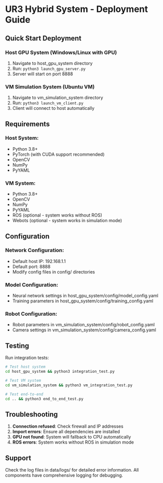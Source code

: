 # UR3 Hybrid System - Deployment Guide

## Quick Start Deployment

### Host GPU System (Windows/Linux with GPU)
1. Navigate to host_gpu_system directory
2. Run: `python3 launch_gpu_server.py`
3. Server will start on port 8888

### VM Simulation System (Ubuntu VM)
1. Navigate to vm_simulation_system directory  
2. Run: `python3 launch_vm_client.py`
3. Client will connect to host automatically

## Requirements

### Host System:
- Python 3.8+
- PyTorch (with CUDA support recommended)
- OpenCV
- NumPy
- PyYAML

### VM System:
- Python 3.8+
- OpenCV
- NumPy  
- PyYAML
- ROS (optional - system works without ROS)
- Webots (optional - system works in simulation mode)

## Configuration

### Network Configuration:
- Default host IP: 192.168.1.1
- Default port: 8888
- Modify config files in config/ directories

### Model Configuration:
- Neural network settings in host_gpu_system/config/model_config.yaml
- Training parameters in host_gpu_system/config/training_config.yaml

### Robot Configuration:
- Robot parameters in vm_simulation_system/config/robot_config.yaml
- Camera settings in vm_simulation_system/config/camera_config.yaml

## Testing

Run integration tests:
```bash
# Test host system
cd host_gpu_system && python3 integration_test.py

# Test VM system  
cd vm_simulation_system && python3 vm_integration_test.py

# Test end-to-end
cd .. && python3 end_to_end_test.py
```

## Troubleshooting

1. **Connection refused**: Check firewall and IP addresses
2. **Import errors**: Ensure all dependencies are installed
3. **GPU not found**: System will fallback to CPU automatically
4. **ROS errors**: System works without ROS in simulation mode

## Support

Check the log files in data/logs/ for detailed error information.
All components have comprehensive logging for debugging.
